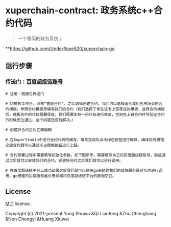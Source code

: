 

# xuperchain-contract: 政务系统c++合约代码


> 一个极简的政务系统；

**https://github.com/UnderRose520/xuperchain-go

## 运行步骤

### 传送门：[百度超级链账号](https://xuper.baidu.com)
```
# 注册：链接见传送门

# 切换到工作台，点击“管理合约”，之后选择创建合约，我们可以选择适合我们应用场景的合约模板，参照合约模板来编写我们的合约（我们选择了学生证书上链存证的模板，选择合约模板后，模板合约的代码需要保留，我们需要复制一份代码进行修改，否则在上链合约环节验证合约的时候无法通过，这个问题还没有解决。）

# 创建好合约之后立即编辑

# 在XuperStudio中进行合约代码的编写，编写完成后点击绿色按钮进行编译，编译没有报错之后合约就可以通过点击橙色按钮进行上链。

# 合约部署过程中需要填写初始化参数，如下图所示，需要填写自己的百度超级链账号，验证通过之后就可以安装我们的合约，安装好合约之后我们就可以进行调用。

# 在百度超级链平台上成功部署之后我们就可以使用go来搭建我们的后端服务器对合约进行调用，go搭建的后端服务器负责前端和百度超级链平台的数据交互。
```

## License

[MIT](https://github.com/UnderRose520/xuperchain-contract/blob/master/LICENSE) license.

Copyright (c) 2021-present Yang Shuwu &Qi Lianfeng &Zhu Chenghang &Non Chengyi &Huang Xiuwei

